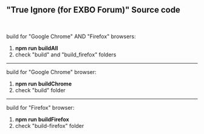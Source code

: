 <h2>"True Ignore (for EXBO Forum)" Source code</h2>

<br>

build for "Google Chrome" AND "Firefox" browsers:
<br>
1) <strong>npm run buildAll</strong>
2) check "build" and "build_firefox" folders

<hr>

build for "Google Chrome" browser:
<br>
1) <strong>npm run buildChrome</strong>
2) check "build" folder

<hr>

build for "Firefox" browser:
<br>
1) <strong>npm run buildFirefox</strong>
2) check "build-firefox" folder
